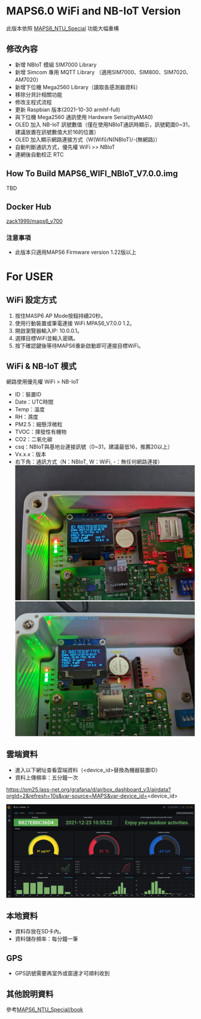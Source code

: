 # MAPS6.0 WiFi and NB-IoT Version
此版本依照 [MAPS6_NTU_Special](https://github.com/SCWhite/MAPS6_NTU_Special) 功能大幅重構

## 修改內容
- 新增 NBIoT 模組 SIM7000 Library
- 新增 Simcom 專用 MQTT Library （適用SIM7000、SIM800、SIM7020、AM7020）
- 新增下位機 Mega2560 Library（讀取各感測器資料）
- 移除分貝計相關功能
- 修改主程式流程
- 更新 Raspbian 版本(2021-10-30 armhf-full)
- 與下位機 Mega2560 通訊使用 Hardware Serial(ttyAMA0)
- OLED 加入 NB-IoT 訊號數值（僅在使用NBIoT通訊時顯示，訊號範圍0~31，建議放置在訊號數值大於16的位置）
- OLED 加入顯示網路連接方式（W(Wifi)/N(NBIoT)/-(無網路)）
- 自動判斷通訊方式，優先權 WiFi >> NBIoT
- 連網後自動校正 RTC

## How To Build MAPS6_WIFI_NBIoT_V7.0.0.img
TBD

## Docker Hub
[zack1999/maps6_v700](https://hub.docker.com/repository/docker/zack1999/maps6_v700)

### 注意事項
- 此版本只適用MAPS6 Firmware version 1.22版以上

# For USER
## WiFi 設定方式
1. 按住MASP6 AP Mode按鈕持續20秒。
2. 使用行動裝置或筆電連接 WiFi MPAS6_V7.0.0 1.2。
3. 開啟瀏覽器輸入IP: 10.0.0.1。
4. 選擇目標WiFi並輸入密碼。
5. 按下確認鍵後等待MAPS6重新啟動即可連接目標WiFi。

## WiFi & NB-IoT 模式
網路使用優先權 WiFi > NB-IoT

- ID：裝置ID
- Date：UTC時間
- Temp：溫度
- RH：濕度
- PM2.5：細懸浮微粒
- TVOC：揮發性有機物
- CO2：二氧化碳
- csq：NBIoT與基地台連接訊號（0~31，建議最低16，推薦20以上）
- Vx.x.x：版本
- 右下角：通訊方式（N：NBIoT, W：WiFi, -：無任何網路連接）
![NBIOT icon](./images/nb.jpg)
![NBIOT icon](./images/wifi.jpg)

## 雲端資料
- 進入以下網址查看雲端資料（\<device_id\>替換為機器裝置ID）
- 資料上傳頻率：五分鐘一次

https://pm25.lass-net.org/grafana/d/airbox_dashboard_v3/airdata?orgId=2&refresh=10s&var-source=MAPS&var-device_id=<device_id>


![NBIOT icon](./images/lass.png)

## 本地資料
- 資料存放在SD卡內。
- 資料儲存頻率：每分鐘一筆

## GPS
- GPS訊號需要再室外或窗邊才可順利收到

## 其他說明資料
參考[MAPS6_NTU_Special/book](https://github.com/SCWhite/MAPS6_NTU_Special/tree/master/book)